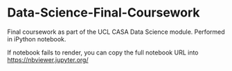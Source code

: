 # Data-Science-Final-Coursework
Final coursework as part of the UCL CASA Data Science module. Performed in iPython notebook.

If notebook fails to render, you can copy the full notebook URL into https://nbviewer.jupyter.org/
